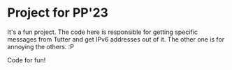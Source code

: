 # Project for PP'23

It's a fun project.
The code here is responsible for getting specific messages from Tutter and get IPv6 addresses out of it.
The other one is for annoying the others. :P

Code for fun!